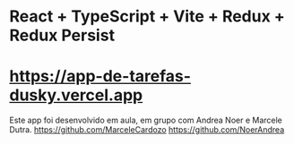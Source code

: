 # React + TypeScript + Vite + Redux + Redux Persist
# https://app-de-tarefas-dusky.vercel.app

Este app foi desenvolvido em aula, em grupo com Andrea Noer e Marcele Dutra.
https://github.com/MarceleCardozo
https://github.com/NoerAndrea
